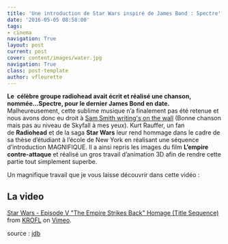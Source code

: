 ```yaml
---
title: 'Une introduction de Star Wars inspiré de James Bond : Spectre'
date: '2016-05-05 08:58:00'
tags:
- cinema
navigation: True
layout: post
current: post
cover: content/images/water.jpg
navigation: True
class: post-template
author: vfleurette
---
```


**Le  célèbre groupe radiohead avait écrit et réalisé une chanson, nommée…Spectre, pour le dernier James Bond en date.** Malheureusement, cette sublime musique n’a finalement pas été retenue et nous avons donc eu droit à [Sam Smith writing's on the wall](https://www.youtube.com/watch?v=8jzDnsjYv9A) (Bonne chanson mais pas au niveau de Skyfall à mes yeux). Kurt Rauffer, un fan de **Radiohead** et de la saga **Star Wars** leur rend hommage dans le cadre de sa thèse d’étudiant à l’école de New York en réalisant une séquence d’introduction MAGNIFIQUE. Il a ainsi repris les images du film **L’empire contre-attaque** et réalisé un gros travail d’animation 3D afin de rendre cette partie tout simplement superbe.

Un magnifique travail que je vous laisse découvrir dans cette vidéo :

## La video

[Star Wars - Episode V "The Empire Strikes Back" Homage (Title Sequence)](https://vimeo.com/165592795) from [KROFL](https://vimeo.com/krofl) on [Vimeo](https://vimeo.com).

source : [jdb](http://www.jdubuzz.com)